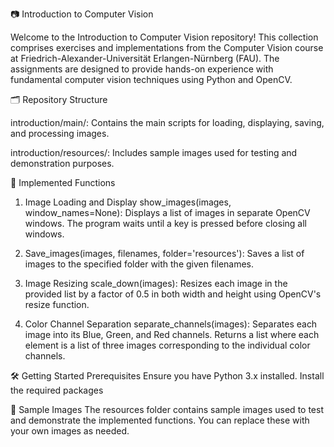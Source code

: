📷 Introduction to Computer Vision


Welcome to the Introduction to Computer Vision repository! This collection comprises exercises and implementations from the Computer Vision course at Friedrich-Alexander-Universität Erlangen-Nürnberg (FAU). The assignments are designed to provide hands-on experience with fundamental computer vision techniques using Python and OpenCV.

🗂️ Repository Structure

introduction/main/: Contains the main scripts for loading, displaying, saving, and processing images.

introduction/resources/: Includes sample images used for testing and demonstration purposes.

🧪 Implemented Functions

1. Image Loading and Display
show_images(images, window_names=None):
Displays a list of images in separate OpenCV windows. The program waits until a key is pressed before closing all windows.

2. Save_images(images, filenames, folder='resources'):
Saves a list of images to the specified folder with the given filenames.

3. Image Resizing
scale_down(images):
Resizes each image in the provided list by a factor of 0.5 in both width and height using OpenCV's resize function.

4. Color Channel Separation
separate_channels(images):
Separates each image into its Blue, Green, and Red channels. Returns a list where each element is a list of three images corresponding to the individual color channels.

🛠️ Getting Started
Prerequisites
Ensure you have Python 3.x installed. Install the required packages

📁 Sample Images
The resources folder contains sample images used to test and demonstrate the implemented functions. You can replace these with your own images as needed.
